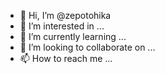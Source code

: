 - 👋 Hi, I’m @zepotohika
- 👀 I’m interested in ...
- 🌱 I’m currently learning ...
- 💞️ I’m looking to collaborate on ...
- 📫 How to reach me ...

<!---
zepotohika/zepotohika is a ✨ special ✨ repository because its `README.md` (this file) appears on your GitHub profile.
You can click the Preview link to take a look at your changes.
--->
